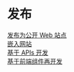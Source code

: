 # 发布

<div class="link-card" style="margin-top:12px">
  <a href="launch-your-webapp-quickly/">发布为公开 Web 站点</a>
</div>

<div class="link-card">
  <a href="embedding-in-websites">嵌入网站</a>
</div>

<div class="link-card">
  <a href="developing-with-apis">基于 APIs 开发</a>
</div>

<div class="link-card">
  <a href="based-on-frontend-templates">基于前端组件再开发</a>
</div>
